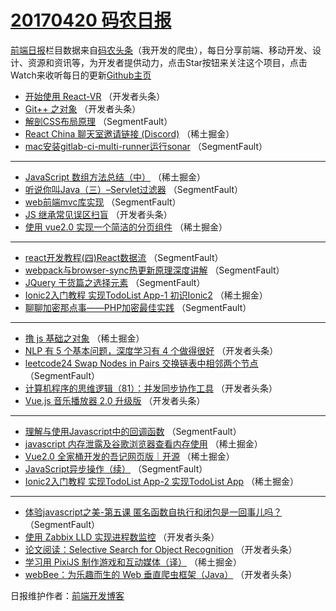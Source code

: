 # [20170420 码农日报](https://toutiao.qdkfweb.cn/date/2017/04/20)

[前端日报](https://qdkfweb.cn/c/news)栏目数据来自[码农头条](https://toutiao.qdkfweb.cn/)（我开发的爬虫），每日分享前端、移动开发、设计、资源和资讯等，为开发者提供动力，点击Star按钮来关注这个项目，点击Watch来收听每日的更新[Github主页](https://github.com/kujian/frontendDaily)
* [开始使用 React-VR](https://toutiao.qdkfweb.cn/35368.html) （开发者头条）
* [Git++ 之对象](https://toutiao.qdkfweb.cn/35365.html) （开发者头条）
* [解剖CSS布局原理](https://toutiao.qdkfweb.cn/35345.html) （SegmentFault）
* [React China 聊天室邀请链接 (Discord)](https://toutiao.qdkfweb.cn/35313.html) （稀土掘金）
* [mac安装gitlab-ci-multi-runner运行sonar](https://toutiao.qdkfweb.cn/35346.html) （SegmentFault）

***
* [JavaScript 数组方法总结（中）](https://toutiao.qdkfweb.cn/35316.html) （稀土掘金）
* [听说你叫Java（三）–Servlet过滤器](https://toutiao.qdkfweb.cn/35338.html) （SegmentFault）
* [web前端mvc库实现](https://toutiao.qdkfweb.cn/35339.html) （SegmentFault）
* [JS 继承常见误区扫盲](https://toutiao.qdkfweb.cn/35350.html) （开发者头条）
* [使用 vue2.0 实现一个简洁的分页组件](https://toutiao.qdkfweb.cn/35309.html) （稀土掘金）

***
* [react开发教程(四)React数据流](https://toutiao.qdkfweb.cn/35344.html) （SegmentFault）
* [webpack与browser-sync热更新原理深度讲解](https://toutiao.qdkfweb.cn/35335.html) （SegmentFault）
* [JQuery 干货篇之选择元素](https://toutiao.qdkfweb.cn/35336.html) （SegmentFault）
* [Ionic2入门教程 实现TodoList App-1 初识Ionic2](https://toutiao.qdkfweb.cn/35315.html) （稀土掘金）
* [聊聊加密那点事——PHP加密最佳实践](https://toutiao.qdkfweb.cn/35328.html) （SegmentFault）

***
* [撸 js 基础之对象](https://toutiao.qdkfweb.cn/35308.html) （稀土掘金）
* [NLP 有 5 个基本问题，深度学习有 4 个做得很好](https://toutiao.qdkfweb.cn/35351.html) （开发者头条）
* [leetcode24 Swap Nodes in Pairs 交换链表中相邻两个节点](https://toutiao.qdkfweb.cn/35341.html) （SegmentFault）
* [计算机程序的思维逻辑（81）：并发同步协作工具](https://toutiao.qdkfweb.cn/35373.html) （开发者头条）
* [Vue.js 音乐播放器 2.0 升级版](https://toutiao.qdkfweb.cn/35352.html) （开发者头条）

***
* [理解与使用Javascript中的回调函数](https://toutiao.qdkfweb.cn/35331.html) （SegmentFault）
* [javascript 内存泄露及谷歌浏览器查看内存使用](https://toutiao.qdkfweb.cn/35310.html) （稀土掘金）
* [Vue2.0 全家桶开发的吾记网页版｜开源](https://toutiao.qdkfweb.cn/35312.html) （稀土掘金）
* [JavaScript异步操作（续）](https://toutiao.qdkfweb.cn/35334.html) （SegmentFault）
* [Ionic2入门教程 实现TodoList App-2 实现TodoList App](https://toutiao.qdkfweb.cn/35314.html) （稀土掘金）

***
* [体验javascript之美-第五课 匿名函数自执行和闭包是一回事儿吗？](https://toutiao.qdkfweb.cn/35337.html) （SegmentFault）
* [使用 Zabbix LLD 实现进程数监控](https://toutiao.qdkfweb.cn/35370.html) （开发者头条）
* [论文阅读：Selective Search for Object Recognition](https://toutiao.qdkfweb.cn/35371.html) （开发者头条）
* [学习用 PixiJS 制作游戏和互动媒体（译）](https://toutiao.qdkfweb.cn/35307.html) （稀土掘金）
* [webBee：为乐趣而生的 Web 垂直爬虫框架（Java）](https://toutiao.qdkfweb.cn/35372.html) （开发者头条）

日报维护作者：[前端开发博客](https://qdkfweb.cn/) 